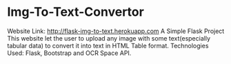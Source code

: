 # Img-To-Text-Convertor
Website Link: http://flask-img-to-text.herokuapp.com
A Simple Flask Project
This website let the user to upload any image with some text(especially tabular data) to convert it into text in HTML Table format.
Technologies Used: Flask, Bootstrap and OCR Space API.
